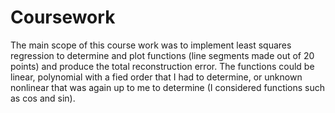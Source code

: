 # Coursework

The main scope of this course work was to implement least squares regression to determine and plot functions (line segments made out of 20 points) and produce the total reconstruction error. The functions could be linear, polynomial with a fied order that I had to determine, or unknown nonlinear that was again up to me to determine (I considered functions such as cos and sin).  
